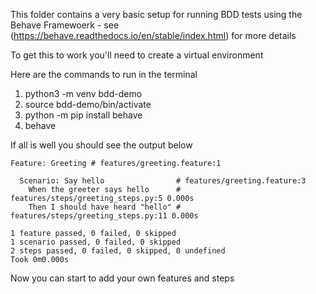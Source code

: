 This folder contains a very basic setup for running BDD tests using the Behave Framewoerk - see (https://behave.readthedocs.io/en/stable/index.html) for more details

To get this to work you'll need to create a virtual environment

Here are the commands to run in the terminal

1. python3 -m venv bdd-demo
2. source bdd-demo/bin/activate
3. python -m pip install behave
4. behave

If all is well you should see the output below

```
Feature: Greeting # features/greeting.feature:1

  Scenario: Say hello                # features/greeting.feature:3
    When the greeter says hello      # features/steps/greeting_steps.py:5 0.000s
    Then I should have heard "hello" # features/steps/greeting_steps.py:11 0.000s

1 feature passed, 0 failed, 0 skipped
1 scenario passed, 0 failed, 0 skipped
2 steps passed, 0 failed, 0 skipped, 0 undefined
Took 0m0.000s
```

Now you can start to add your own features and steps